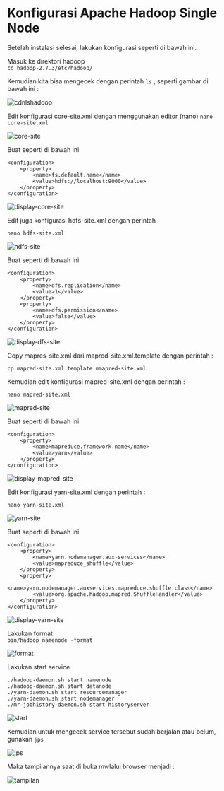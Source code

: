 # Konfigurasi Apache Hadoop Single Node

Setelah instalasi selesai, lakukan konfigurasi seperti di bawah ini.

Masuk ke direktori hadoop  
```cd hadoop-2.7.3/etc/hadoop/```

Kemudian kita bisa mengecek dengan perintah ```ls``` , seperti gambar di bawah ini :

![cdnlshadoop](https://github.com/slamet789/Apache-Hadoop-Single-Node/blob/gambar/pict/1.jpg)

Edit konfigurasi core-site.xml dengan menggunakan editor (nano)
```nano core-site.xml```

![core-site](https://github.com/slamet789/Apache-Hadoop-Single-Node/blob/gambar/pict/2.jpg)

Buat seperti di bawah ini

    <configuration>  
	    <property>  
		    <name>fs.default.name</name>
		    <value>hdfs://localhost:9000</value>
	    </property>
    </configuration>

![display-core-site](https://github.com/slamet789/Apache-Hadoop-Single-Node/blob/gambar/pict/2.1.jpg)

Edit juga konfigurasi hdfs-site.xml dengan perintah

```nano hdfs-site.xml```

![hdfs-site](https://github.com/slamet789/Apache-Hadoop-Single-Node/blob/gambar/pict/3.jpg)

Buat seperti di bawah ini

	<configuration>
		<property>
			<name>dfs.replication</name>
			<value>1</value>
		</property>
		<property>
			<name>dfs.permission</name>
			<value>false</value>
		</property>	
	</configuration>
  
![display-dfs-site](https://github.com/slamet789/Apache-Hadoop-Single-Node/blob/gambar/pict/3.1.jpg)  

Copy mapres-site.xml dari mapred-site.xml.template dengan perintah :

```cp mapred-site.xml.template mmapred-site.xml```

Kemudian edit konfigurasi mapred-site.xml dengan perintah :

```nano mapred-site.xml```

![mapred-site](https://github.com/slamet789/Apache-Hadoop-Single-Node/blob/gambar/pict/4.jpg)

Buat seperti di bawah ini

	<configuration>
		<property>
			<name>mapreduce.framework.name</name>
			<value>yarn</value>
		</property>
	</configuration>

![display-mapred-site](https://github.com/slamet789/Apache-Hadoop-Single-Node/blob/gambar/pict/4.1.jpg)  
	
Edit konfigurasi yarn-site.xml dengan perintah :

```nano yarn-site.xml```

![yarn-site](https://github.com/slamet789/Apache-Hadoop-Single-Node/blob/gambar/pict/5.jpg)

Buat seperti di bawah ini

	<configuration>
		<property>
			<name>yarn.nodemanager.aux-services</name>
			<value>mapreduce_shuffle</value>
		</property>
		<property>
			<name>yarn.nodemanager.auxservices.mapreduce.shuffle.class</name>
			<value>org.apache.hadoop.mapred.ShuffleHandler</value>
		</property>
	</configuration>
  
  ![display-yarn-site](https://github.com/slamet789/Apache-Hadoop-Single-Node/blob/gambar/pict/5.1.jpg) 
	
Lakukan format  
```bin/hadoop namenode -format```

![format](https://github.com/slamet789/Apache-Hadoop-Single-Node/blob/gambar/pict/6.jpg)

Lakukan start service

	./hadoop-daemon.sh start namenode
	./hadoop-daemon.sh start datanode
	./yarn-daemon.sh start resourcemanager
	./yarn-daemon.sh start nodemanager
	./mr-jobhistory-daemon.sh start historyserver
  
![start](https://github.com/slamet789/Apache-Hadoop-Single-Node/blob/gambar/pict/7.jpg)
	
Kemudian untuk mengecek service tersebut sudah berjalan atau belum, gunakan ```jps```

![jps](https://github.com/slamet789/Apache-Hadoop-Single-Node/blob/gambar/pict/8.jpg)

Maka tampilannya saat di buka mwlalui browser menjadi :

![tampilan](https://github.com/slamet789/Apache-Hadoop-Single-Node/blob/gambar/pict/tampilan.jpg)
